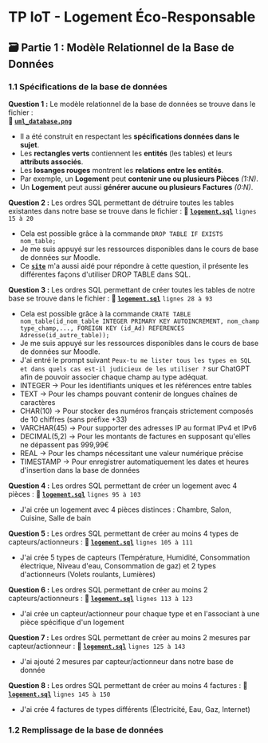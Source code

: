 # TP IoT - Logement Éco-Responsable

## 🗃️ Partie 1 : Modèle Relationnel de la Base de Données
### 1.1 Spécifications de la base de données
**Question 1 :** Le modèle relationnel de la base de données se trouve dans le fichier :  
**📁 [`uml_database.png`](https://github.com/AyoubLADJICI/Logement-eco-responsable/blob/main/uml_database.png)**
- Il a été construit en respectant les **spécifications données dans le sujet**.
- Les **rectangles verts** contiennent les **entités** (les tables) et leurs **attributs associés**.
- Les **losanges rouges** montrent les **relations entre les entités**. 
- Par exemple, un **Logement** peut **contenir une ou plusieurs Pièces** *(1:N)*.
- Un **Logement** peut aussi **générer aucune ou plusieurs Factures** *(0:N)*.

**Question 2 :** Les ordres SQL permettant de détruire toutes les tables existantes dans notre base se trouve dans le fichier :
**📁 [`logement.sql`](https://github.com/AyoubLADJICI/Logement-eco-responsable/blob/main/logement.sql)** ```lignes 15 à 20```
- Cela est possible grâce à la commande ```DROP TABLE IF EXISTS nom_table;```
- Je me suis appuyé sur les ressources disponibles dans le cours de base de données sur Moodle.
- Ce **[`site`](https://www.devart.com/dbforge/sql/studio/sql-server-drop-table.html)** m'a aussi aidé pour répondre à cette question, il présente les différentes façons d'utiliser DROP TABLE dans SQL.

**Question 3 :** Les ordres SQL permettant de créer toutes les tables de notre base se trouve dans le fichier :
**📁 [`logement.sql`](https://github.com/AyoubLADJICI/Logement-eco-responsable/blob/main/logement.sql)** ```lignes 28 à 93```
- Cela est possible grâce à la commande ```CRATE TABLE nom_table(id_nom_table INTEGER PRIMARY KEY AUTOINCREMENT, nom_champ type_champ,..., FOREIGN KEY (id_Ad) REFERENCES Adresse(id_autre_table)); ```
- Je me suis appuyé sur les ressources disponibles dans le cours de base de données sur Moodle.
- J'ai entré le prompt suivant ```Peux-tu me lister tous les types en SQL et dans quels cas est-il judicieux de les utiliser ?``` sur ChatGPT afin de pouvoir associer chaque champ au type adéquat. 
- INTEGER → Pour les identifiants uniques et les références entre tables
- TEXT → Pour les champs pouvant contenir de longues chaînes de caractères
- CHAR(10) → Pour stocker des numéros français strictement composés de 10 chiffres (sans préfixe +33)
- VARCHAR(45) → Pour supporter des adresses IP au format IPv4 et IPv6
- DECIMAL(5,2) → Pour les montants de factures en supposant qu'elles ne dépassent pas 999,99€
- REAL → Pour les champs nécessitant une valeur numérique précise  
- TIMESTAMP → Pour enregistrer automatiquement les dates et heures d'insertion dans la base de données

**Question 4 :** Les ordres SQL permettant de créer un logement avec 4 pièces :
**📁 [`logement.sql`](https://github.com/AyoubLADJICI/Logement-eco-responsable/blob/main/logement.sql)** ```lignes 95 à 103```
- J'ai crée un logement avec 4 pièces distinces : Chambre, Salon, Cuisine, Salle de bain

**Question 5 :** Les ordres SQL permettant de créer au moins 4 types de capteurs/actionneurs :
**📁 [`logement.sql`](https://github.com/AyoubLADJICI/Logement-eco-responsable/blob/main/logement.sql)** ```lignes 105 à 111```
- J'ai crée 5 types de capteurs (Température, Humidité, Consommation électrique, Niveau d'eau, Consommation de gaz) et 2 types d'actionneurs (Volets roulants, Lumières)

**Question 6 :** Les ordres SQL permettant de créer au moins 2 capteurs/actionneurs :
**📁 [`logement.sql`](https://github.com/AyoubLADJICI/Logement-eco-responsable/blob/main/logement.sql)** ```lignes 113 à 123```
- J'ai crée un capteur/actionneur pour chaque type et en l'associant à une pièce spécifique d'un logement

**Question 7 :** Les ordres SQL permettant de créer au moins 2 mesures par capteur/actionneur :
**📁 [`logement.sql`](https://github.com/AyoubLADJICI/Logement-eco-responsable/blob/main/logement.sql)** ```lignes 125 à 143```
- J'ai ajouté 2 mesures par capteur/actionneur dans notre base de donnée

**Question 8 :** Les ordres SQL permettant de créer au moins 4 factures :
**📁 [`logement.sql`](https://github.com/AyoubLADJICI/Logement-eco-responsable/blob/main/logement.sql)** ```lignes 145 à 150```
- J'ai crée 4 factures de types différents (Électricité, Eau, Gaz, Internet)

### 1.2 Remplissage de la base de données 

